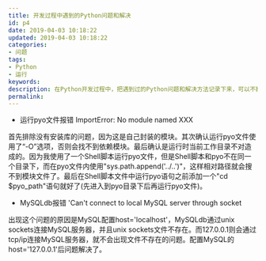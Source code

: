 ```yaml
---
title: 开发过程中遇到的Python问题和解决
id: p4
date: 2019-04-03 10:18:22
updated: 2019-04-03 10:18:22
categories: 
- 问题
tags: 
- Python
- 运行
keywords:
description: 在Python开发过程中，把遇到过的Python问题和解决方法记录下来，可以不断优化和提升Python开发能力。
permalink:
---
```


* 运行pyo文件报错 ImportError: No module named XXX

首先排除没有安装库的问题，因为这是自己封装的模块。其次确认运行pyo文件使用了“-O”选项，否则会找不到依赖模块。最后确认是运行时当前工作目录不对造成的。因为我使用了一个Shell脚本运行pyo文件，但是Shell脚本和pyo不在同一个目录下，而在pyo文件内使用"sys.path.append('../..')"，这样相对路径就会搜不到模块文件了。最后在Shell脚本文件中运行pyo语句之前添加一个"cd $pyo_path"语句就好了(先进入到pyo目录下后再运行pyo文件)。


* MySQLdb报错 'Can\'t connect to local MySQL server through socket

出现这个问题的原因是MySQL配置host='localhost'，MySQLdb通过unix sockets连接MySQL服务器，并且unix sockets文件不存在。而127.0.0.1则会通过tcp/ip连接MySQL服务器，就不会出现文件不存在的问题。配置MySQL的host='127.0.0.1'后问题解决了。